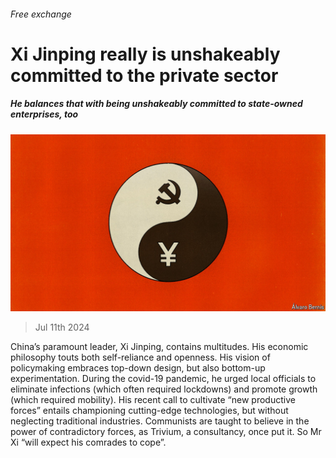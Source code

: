 ###### Free exchange

# Xi Jinping really is unshakeably committed to the private sector 

##### He balances that with being unshakeably committed to state-owned enterprises, too 

![image](images/20240713_FND000.jpg) 

> Jul 11th 2024 

China’s paramount leader, Xi Jinping, contains multitudes. His economic philosophy touts both self-reliance and openness. His vision of policymaking embraces top-down design, but also bottom-up experimentation. During the covid-19 pandemic, he urged local officials to eliminate infections (which often required lockdowns) and promote growth (which required mobility). His recent call to cultivate “new productive forces” entails championing cutting-edge technologies, but without neglecting traditional industries. Communists are taught to believe in the power of contradictory forces, as Trivium, a consultancy, once put it. So Mr Xi “will expect his comrades to cope”.

